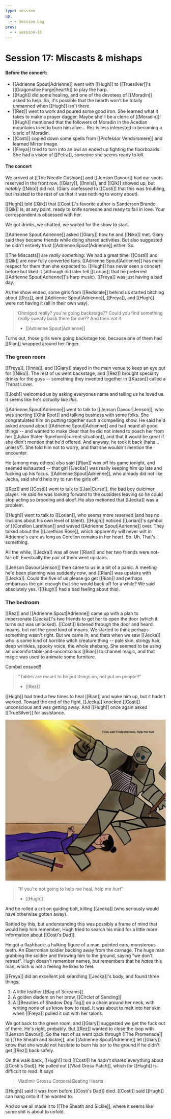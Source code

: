 ```yaml
---
type: session
up:
  - - Session Log
prev:
  - - session-16
---
```


# Session 17: Miscasts & mishaps

#### Before the concert:
- [[Adrienne Spout|Adrienne]] went with [[Hugh]] to [[Truesilver]]'s [[Dragonsfire Forge|hearth]] to play the harp. 
- [[Hugh]] did some healing, and one of the devotees of [[Moradin]] asked to help. So, it's possible that the hearth won't be totally unmanned when [[Hugh]] isn't there.
- [[Rez]] went to work and poured some good iron. She learned what it takes to make a prayer dagger. Maybe she'll be a cleric of [[Moradin]]! [[Hugh]] mentioned that the followers of Moradin in the Acedian mountains tried to burn him alive... Rez is less interested in becoming a cleric of Moradin.
- [[Costi]] copied down some spells from [[Professor Vendorsmere]] and learned Mirror Image.
- [[Freya]] tried to turn into an owl an ended up fighting the floorboards. She had a vision of [[Petra]], someone she seems ready to kill. 

#### The concert

We arrived at [[The Needle Cushion]] and [[Jenson Davour]] had our spots reserved in the front row. [[Giary]], [[Innis]], and [[Qik]] showed up, but *notably* [[Niko]] did not. (Giary confessed to [[Costi]] that this was troubling, but insisted to the rest of us that it was nothing to worry about). 

[[Hugh]] told [[Qik]] that [[Costi]]'s favorite author is Sanderson Brando. [[Qik]] is, at any point, ready to knife someone and ready to fall in love. Your correspondent is obsessed with her. 

We got drinks, we chatted, we waited for the show to start.

[[Adrienne Spout|Adrienne]] asked [[Giary]] how he and [[Niko]] met. Giary said they became friends while doing shared activities. But also suggested he didn't entirely trust [[Adrienne Spout|Adrienne]] either. So. 

[[The Miscasts]] are *really something.* We had a great time. [[Costi]] and [[Qik]] are now fully converted fans. [[Adrienne Spout|Adrienne]] has more respect for them than she expected to. [[Hugh]] has never seen a concert before but liked it (although did later tell [[Lorian]] that he preferred [[Adrienne Spout|Adrienne]]'s harp music). [[Freya]] was just having a bad day.

As the show ended, some girls from [[Redscale]] behind us started bitching about [[Rez]], and [[Adrienne Spout|Adrienne]], [[Freya]], and [[Hugh]] were not having it (all in their own way). 

> Ohmigod really? you're going backstage?? Could you find something *really* sweaty back there for me?? And then *eat it*.
> - [[Adrienne Spout|Adrienne]]

Turns out, those girls were going backstage too, because one of them had [[Rian]] wrapped around her finger. 

### The green room

[[Freya]], [[Innis]], and [[Giary]] stayed in the main venue to keep an eye out for [[Niko]]. The rest of us went backstage, and [[Rez]] brought specialty drinks for the guys -- something they invented together in [[Kazan]] called a Throat Lover. 

[[Josh]] welcomed us by asking everyones name and telling us he loved us. It seems like he's *actually like this*. 

[[Adrienne Spout|Adrienne]] went to talk to [[Jenson Davour|Jenson]], who was snorting [[Ghir Root]] and talking business with some folks. She congratulated him on putting together such a compelling show. He said he'd asked around about [[Adrienne Spout|Adrienne]] and had heard all good things -- and wanted to make clear that he did not intend to poach her from her [[Julian Slater-Runehorn|current situation]], and that it would be great if she didn't mention that he'd offered. And anyway, he took it back (haha... unless?). She told him not to worry, and that she wouldn't mention the encounter.

He (among may others) also said [[Rian]] was off his game tonight, and seemed exhausted -- that girl [[Jecka]] was really keeping him up late and fucking up his focus. [[Adrienne Spout|Adrienne]], who already did not like Jecka, said she'd help try to run the girls off. 

[[Rez]] and [[Costi]] went to talk to [[Jax|Curse]], the bad boy dulcimer player. He said he was looking forward to the outsiders leaving so he could stop acting so brooding and aloof. He also metioned that [[Jecka]] was a problem. 

[[Hugh]] went to talk to [[Lorian]], who seems more reserved (and has no illusions about his own level of talent). [[Hugh]] noticed [[Lorian]]'s symbol of [[Corellon Larethian]] and waved [[Adrienne Spout|Adrienne]] over. They talked about the [[Larethian Rose]], which apparently will never wilt in Adrienne's care as long as Corellon remains in her heart. So. Uh. That's something.

All the while, [[Jecka]] was all over [[Rian]] and her two friends were not-far-off. Eventually the pair of them went upstairs.

[[Jenson Davour|Jenson]] then came to us in a bit of a panic. A meeting he'd been planning was suddenly *now*, and [[Rian]] was upstairs with [[Jecka]]. Could the five of us please go get [[Rian]] and perhaps embarrass the girl enough that she would back off for a while? We said absolutely yes. ([[Hugh]] had a bad feeling about this).

### The bedroom

[[Rez]] and [[Adrienne Spout|Adrienne]] came up with a plan to impersonate [[Jecka]]'s two friends to get her to open the door (which it turns out was unlocked). [[Costi]] listened through the door and heard moans, but not the good kind of moans. We started to think perhaps something wasn't right. But we came in, and thats when we saw [[Jecka]] who is some kind of horrible witch creature thing -- pale skin, stringy hair, deep wrinkles, spooky voice, the whole shebang. She seemed to be using an uncomfortable-and-unconscious [[Rian]] to channel magic, and that magic was used to animate some furniture. 

Combat ensued!!

> "Tables are meant to be put things on, not put on people!!"
>  - [[Rez]]

[[Hugh]] had tried a few times to heal [[Rian]] and wake him up, but it hadn't worked. Toward the end of the fight, [[Jecka]] knocked [[Costi]] unconscious and was getting away. And [[Hugh]] once again asked [[TrueSilver]] for assistance.

![](/assets/obsidian/If%20you%20won't%20help.jpeg)

> "If you're not going to help me heal, help me *hurt*"
> - [[Hugh]]

And he rolled a crit on guiding bolt, killing [[Jecka]] (who seriously would have otherwise gotten away).

Rattled by this, but understanding this was possibly a frame of mind that would help him remember, Hugh tried to search his mind for a little more information about [[Costi's Dad]]. 

He got a flashback: a hulking figure of a man, pointed ears, monsterous teeth. An Eberronian soldier backing away from the carnage. The huge man grabbing the soldier and throwing him to the ground, saying "we don't retreat". Hugh doesn't remember names, but remembers that he *hates* this man, which is not a feeling he likes to feel.

[[Freya]] did an excellent job searching [[Jecka]]'s body, and found three things:
1. A little leather [[Bag of Screams]]
2. A golden diadem on her brow, [[Circlet of Sending]]
3. A [[Beauties of Shadow Dog Tag]] on a chain around her neck, with writing none of us know how to read. It was about to melt into her skin when [[Freya]] pulled it out with her talons. 

We got back to the green room, and [[Giary]] suggested we get the fuck out of there. He's right, probably. But [[Rez]] wanted to close the loop with [[Jenson Davour]]. So the rest of us went back through [[The Promenade]] to [[The Sheath and Sickle]], and [[Adrienne Spout|Adrienne]] let [[Giary]] know that she would not hesitate to burn his bar to the ground if he didn't get [[Rez]] back safely. 

On the walk back, [[Hugh]] told [[Costi]] he hadn't shared everything about [[Costi's Dad]]. He pulled out [[Vlad Grosu Patch]], which for [[Hugh]] is difficult to read. It says

> Vladimir Grossu 
> Corporal 
> Beating Hearts 

[[Hugh]] said it was from before [[Costi's Dad]] died. [[Costi]] said [[Hugh]] can hang onto it if he wanted to.

And so we all made it to [[The Sheath and Sickle]], where it seems like some shit is about to unfold.
